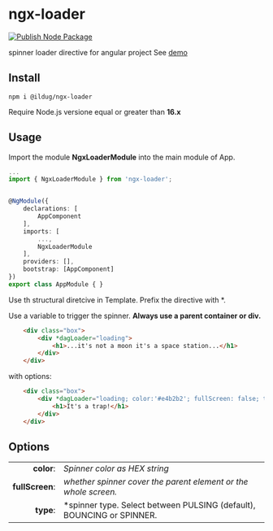 # ngx-loader

[![Publish Node Package](https://github.com/ilDug/ngx-loader/actions/workflows/publish.yml/badge.svg)](https://github.com/ilDug/ngx-loader/actions/workflows/publish.yml)

spinner loader directive for angular project
See [demo](https://ildug.github.io/ngx-loader/)

## Install 
```
npm i @ildug/ngx-loader
```
Require Node.js versione equal or greater than **16.x**

## Usage

Import the module **NgxLoaderModule** into the main module of App.

``` typescript
...
import { NgxLoaderModule } from 'ngx-loader';


@NgModule({
    declarations: [
        AppComponent
    ],
    imports: [
        ...,
        NgxLoaderModule
    ],
    providers: [],
    bootstrap: [AppComponent]
})
export class AppModule { }
```
Use th structural diretcive in Template. Prefix the directive with *. 

Use a variable to trigger the spinner.
**Always use a parent container or div.**


``` html
    <div class="box">
        <div *dagLoader="loading">
            <h1>...it's not a moon it's a space station...</h1>
        </div>
    </div>
```

with options:
``` html
    <div class="box">
        <div *dagLoader="loading; color:'#e4b2b2'; fullScreen: false; type:'pulsing';">
            <h1>It's a trap!</h1>
        </div>
    </div>
```

## Options
| | |
| ---: | --- |
| **color**: | *Spinner color as HEX string* |
| **fullScreen**: | *whether spinner cover the parent element or the whole screen.* |
| **type**: | *spinner type. Select between PULSING (default),  BOUNCING or SPINNER. |


